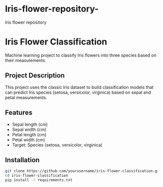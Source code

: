 # Iris-flower-repository-
Iris flower repository 
# Iris Flower Classification

Machine learning project to classify Iris flowers into three species based on their measurements.

## Project Description
This project uses the classic Iris dataset to build classification models that can predict Iris species (setosa, versicolor, virginica) based on sepal and petal measurements.

## Features
- Sepal length (cm)
- Sepal width (cm)
- Petal length (cm)
- Petal width (cm)
- Target: Species (setosa, versicolor, virginica)

## Installation
```bash
git clone https://github.com/yourusername/iris-flower-classification.git
cd iris-flower-classification
pip install -r requirements.txt

